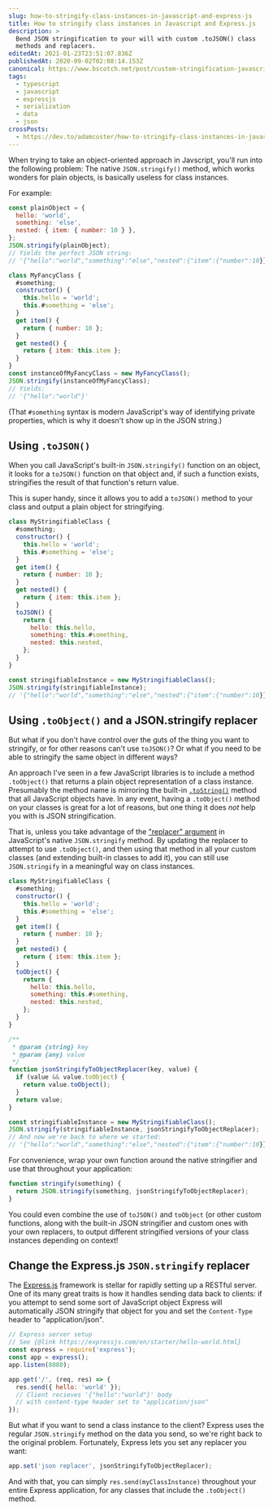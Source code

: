 ```yaml
---
slug: how-to-stringify-class-instances-in-javascript-and-express-js
title: How to stringify class instances in Javascript and Express.js
description: >
  Bend JSON stringification to your will with custom .toJSON() class
  methods and replacers.
editedAt: 2021-01-23T23:51:07.836Z
publishedAt: 2020-09-02T02:08:14.153Z
canonical: https://www.bscotch.net/post/custom-stringification-javascript
tags:
  - typescript
  - javascript
  - expressjs
  - serialization
  - data
  - json
crossPosts:
  - https://dev.to/adamcoster/how-to-stringify-class-instances-in-javascript-and-express-js-co4
---
```


When trying to take an object-oriented approach in Javscript, you'll run into the following problem: The native `JSON.stringify()` method, which works wonders for plain objects, is basically useless for class instances.

For example:

```js
const plainObject = {
  hello: 'world',
  something: 'else',
  nested: { item: { number: 10 } },
};
JSON.stringify(plainObject);
// Yields the perfect JSON string:
// '{"hello":"world","something":"else","nested":{"item":{"number":10}}}'

class MyFancyClass {
  #something;
  constructor() {
    this.hello = 'world';
    this.#something = 'else';
  }
  get item() {
    return { number: 10 };
  }
  get nested() {
    return { item: this.item };
  }
}
const instanceOfMyFancyClass = new MyFancyClass();
JSON.stringify(instanceOfMyFancyClass);
// Yields:
// '{"hello":"world"}'
```

(That `#something` syntax is modern JavaScript's way of identifying private properties, which is why it doesn't show up in the JSON string.)

## Using `.toJSON()`

When you call JavaScript's built-in `JSON.stringify()` function on an object, it looks for a `toJSON()` function on that object and, if such a function exists, stringifies the result of that function's return value.

This is super handy, since it allows you to add a `toJSON()` method to your class and output a plain object for stringifying.

```js
class MyStringifiableClass {
  #something;
  constructor() {
    this.hello = 'world';
    this.#something = 'else';
  }
  get item() {
    return { number: 10 };
  }
  get nested() {
    return { item: this.item };
  }
  toJSON() {
    return {
      hello: this.hello,
      something: this.#something,
      nested: this.nested,
    };
  }
}

const stringifiableInstance = new MyStringifiableClass();
JSON.stringify(stringifiableInstance);
// '{"hello":"world","something":"else","nested":{"item":{"number":10}}}'
```

## Using `.toObject()` and a JSON.stringify replacer

But what if you don't have control over the guts of the thing you want to stringify, or for other reasons can't use `toJSON()`? Or what if you need to be able to stringify the same object in different ways?

An approach I've seen in a few JavaScript libraries is to include a method `.toObject()` that returns a plain object representation of a class instance. Presumably the method name is mirroring the built-in [`.toString()`](https://developer.mozilla.org/en-US/docs/Web/JavaScript/Reference/Global_Objects/Object/toString) method that all JavaScript objects have. In any event, having a `.toObject()` method on your classes is great for a lot of reasons, but one thing it does _not_ help you with is JSON stringification.

That is, unless you take advantage of the ["replacer" argument](https://developer.mozilla.org/en-US/docs/Web/JavaScript/Reference/Global_Objects/JSON/stringify#The_replacer_parameter) in JavaScript's native `JSON.stringify` method. By updating the replacer to attempt to use `.toObject()`, and then using that method in all your custom classes (and extending built-in classes to add it), you can still use `JSON.stringify` in a meaningful way on class instances.

```js
class MyStringifiableClass {
  #something;
  constructor() {
    this.hello = 'world';
    this.#something = 'else';
  }
  get item() {
    return { number: 10 };
  }
  get nested() {
    return { item: this.item };
  }
  toObject() {
    return {
      hello: this.hello,
      something: this.#something,
      nested: this.nested,
    };
  }
}

/**
 * @param {string} key
 * @param {any} value
 */
function jsonStringifyToObjectReplacer(key, value) {
  if (value && value.toObject) {
    return value.toObject();
  }
  return value;
}

const stringifiableInstance = new MyStringifiableClass();
JSON.stringify(stringifiableInstance, jsonStringifyToObjectReplacer);
// And now we're back to where we started:
// '{"hello":"world","something":"else","nested":{"item":{"number":10}}}'
```

For convenience, wrap your own function around the native stringifier and use that throughout your application:

```js
function stringify(something) {
  return JSON.stringify(something, jsonStringifyToObjectReplacer);
}
```

You could even combine the use of `toJSON()` and `toObject` (or other custom functions, along with the built-in JSON stringifier and custom ones with your own replacers, to output different stringified versions of your class instances depending on context!

## Change the Express.js `JSON.stringify` replacer

The [Express.js](https://expressjs.com/) framework is stellar for rapidly setting up a RESTful server. One of its many great traits is how it handles sending data back to clients: if you attempt to send some sort of JavaScript object Express will automatically JSON stringify that object for you and set the `Content-Type` header to "application/json".

```js
// Express server setup
// See {@link https://expressjs.com/en/starter/hello-world.html}
const express = require('express');
const app = express();
app.listen(8080);

app.get('/', (req, res) => {
  res.send({ hello: 'world' });
  // Client recieves '{"hello":"world"}' body
  // with content-type header set to "application/json"
});
```

But what if you want to send a class instance to the client? Express uses the regular `JSON.stringify` method on the data you send, so we're right back to the original problem. Fortunately, Express lets you set any replacer you want:

```js
app.set('json replacer', jsonStringifyToObjectReplacer);
```

And with that, you can simply `res.send(myClassInstance)` throughout your entire Express application, for any classes that include the `.toObject()` method.
